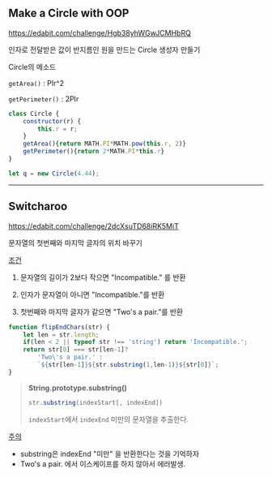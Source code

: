 ## Make a Circle with OOP

https://edabit.com/challenge/Hgb38yhWGwJCMHbRQ

인자로 전달받은 값이 반지름인 원을 만드는 Circle 생성자 만들기

Circle의 메소드

`getArea()` : PIr^2

`getPerimeter()` : 2PIr  

```javascript
class Circle {
	constructor(r) {
		this.r = r;
	}
	getArea(){return MATH.PI*MATH.pow(this.r, 2)}
	getPerimeter(){return 2*MATH.PI*this.r}
}

let q = new Circle(4.44);
```

----------

## Switcharoo

https://edabit.com/challenge/2dcXsuTD68iRK5MiT

문자열의 첫번째와 마지막 글자의 위치 바꾸기

<u>조건</u>

1. 문자열의 길이가 2보다 작으면 "Incompatible." 를 반환

2. 인자가 문자열이 아니면 "Incompatible."를 반환

3. 첫번째와 마지막 글자가 같으면 "Two's a pair."를 반환

```javascript
function flipEndChars(str) {
	let len = str.length;
	if(len < 2 || typeof str !== 'string') return 'Incompatible.';
	return str[0] === str[len-1]? 
        'Two\'s a pair.' : 
    	`${str[len-1]}${str.substring(1,len-1)}${str[0]}`;
}
```



> **String.prototype.substring()**
>
> ```javascript
> str.substring(indexStart[, indexEnd])
> ```
>
> `indexStart`에서  `indexEnd` 미만의 문자열을 추출한다. 

<u>주의</u>

+ substring은 indexEnd "미만" 을 반환한다는 것을 기억하자
+ Two\'s a pair. 에서 이스케이프를 하지 않아서 에러발생.